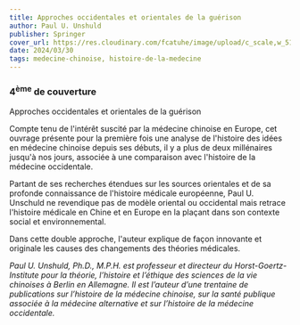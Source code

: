 ```yaml
---
title: Approches occidentales et orientales de la guérison
author: Paul U. Unshuld
publisher: Springer
cover_url: https://res.cloudinary.com/fcatuhe/image/upload/c_scale,w_512/v1711899163/raphaele-rodellar.fr/bibliotheque/9782817803296.jpg
date: 2024/03/30
tags: medecine-chinoise, histoire-de-la-medecine
---
```


### 4<sup>ème</sup> de couverture

Approches occidentales et orientales de la guérison

Compte tenu de l'intérêt suscité par la médecine chinoise en Europe, cet ouvrage présente pour la première fois une analyse de l'histoire des idées en médecine chinoise depuis ses débuts, il y a plus de deux millénaires jusqu'à nos jours, associée à une comparaison avec l'histoire de la médecine occidentale.

Partant de ses recherches étendues sur les sources orientales et de sa profonde connaissance de l'histoire médicale européenne, Paul U. Unschuld ne revendique pas de modèle oriental ou occidental mais retrace l'histoire médicale en Chine et en Europe en la plaçant dans son contexte social et environnemental.

Dans cette double approche, l'auteur explique de façon innovante et originale les causes des changements des théories médicales.

_Paul U. Unshuld, Ph.D., M.P.H. est professeur et directeur du Horst-Goertz-Institute pour la théorie, l’histoire et l’éthique des sciences de la vie chinoises à Berlin en Allemagne. Il est l’auteur d’une trentaine de publications sur l’histoire de la médecine chinoise, sur la santé publique associée à la médecine alternative et sur l’histoire de la médecine occidentale._

